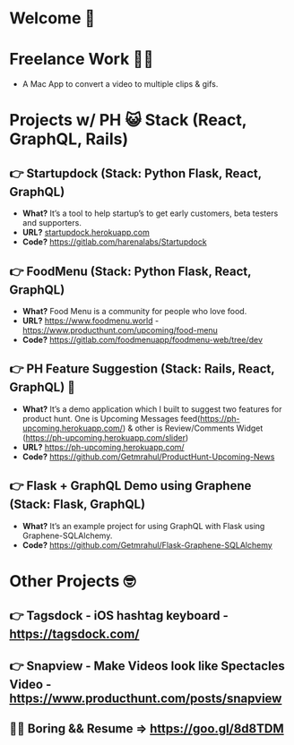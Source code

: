 # Welcome 🎉

# **Freelance Work 👨‍💻**
- A Mac App to convert a video to multiple clips & gifs.
# **Projects w/ PH 😺 Stack (React, GraphQL, Rails)**
## 👉 **Startupdock (Stack: Python Flask, React, GraphQL)** 
  - **What?** It’s a tool to help startup’s to get early customers, beta testers and supporters.
  - **URL?** [startupdock.herokuapp.com](http://startupdock.herokuapp.com/)
  - **Code?** https://gitlab.com/harenalabs/Startupdock
## 👉 **FoodMenu (Stack: Python Flask, React, GraphQL)**
  - **What?** Food Menu is a community for people who love food.
  - **URL?** https://www.foodmenu.world - https://www.producthunt.com/upcoming/food-menu
  - **Code?** https://gitlab.com/foodmenuapp/foodmenu-web/tree/dev
## 👉 **PH Feature Suggestion (Stack: Rails, React, GraphQL) 🌟**
  - **What?** It’s a demo application which I built to suggest two features for product hunt. One is Upcoming Messages feed(https://ph-upcoming.herokuapp.com/) & other is Review/Comments Widget (https://ph-upcoming.herokuapp.com/slider)
  - **URL?** https://ph-upcoming.herokuapp.com/
  - **Code?** https://github.com/Getmrahul/ProductHunt-Upcoming-News
## 👉 **Flask + GraphQL Demo using Graphene (Stack: Flask, GraphQL)**
  - **What?** It’s an example project for using GraphQL with Flask using Graphene-SQLAlchemy.
  - **Code?** https://github.com/Getmrahul/Flask-Graphene-SQLAlchemy
[](https://github.com/Getmrahul/Flask-Graphene-SQLAlchemy)
# **Other Projects 🤓**
## 👉 **Tagsdock -** iOS hashtag keyboard - https://tagsdock.com/
## 👉 **Snapview -** Make Videos look like Spectacles Video - https://www.producthunt.com/posts/snapview
## 🤷‍♂️ **Boring && Resume =>** https://goo.gl/8d8TDM

